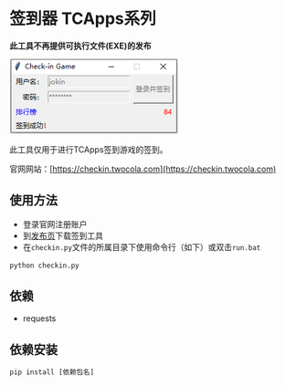 # 签到器 TCApps系列

**此工具不再提供可执行文件(EXE)的发布**

![UI](./ui.png)

此工具仅用于进行TCApps签到游戏的签到。

官网网站：[https://checkin.twocola.com](https://checkin.twocola.com)

## 使用方法

- 登录官网注册账户
- 到[发布页](https://github.com/jokin1999/tcapps-checkin/releases)下载签到工具
- 在`checkin.py`文件的所属目录下使用命令行（如下）或双击`run.bat`
```python
python checkin.py
```

## 依赖

- requests

## 依赖安装

```python
pip install [依赖包名]
```
